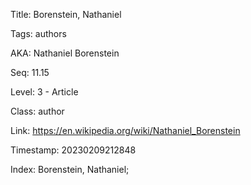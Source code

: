 Title:  Borenstein, Nathaniel

Tags:   authors

AKA:    Nathaniel Borenstein

Seq:    11.15

Level:  3 - Article

Class:  author

Link:   https://en.wikipedia.org/wiki/Nathaniel_Borenstein

Timestamp: 20230209212848

Index:  Borenstein, Nathaniel; 
